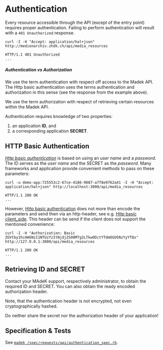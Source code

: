 Authentication
==============

Every resource accessible through the API (except of the entry point) requires
proper authentication. Failing to perform authentication will result with a
`401 Unauthorized` response.


~~~ 
curl -I -H "Accept: application/hal+json" http://medienarchiv.zhdk.ch/api/media_resources

HTTP/1.1 401 Unauthorized
...
~~~

<div class="alert alert-info">
<h5> Authentication vs Authorization </h5>
We use the term authentication with respect off access to the Madek API. The
Http basic authentication uses the terms authentication and authorization in
this sense (see the response from the example above).

We use the term authorization with respect of retrieving certain resources 
within the Madek API.
</div>



Authentication requires knowledge of two properties: 

  1. an application **ID**, and
  2. a corresponding application **SECRET**.  




HTTP Basic Authentication
-------------------------
*[Http basic authentication][]* is based on using an *user name* and a
*password*. The ID serves as the *user name* and the SECRET as the
*password*. Many frameworks and application provide convenient methods
to pass on these parameters:

    curl -u demo-app:725553c2-67ce-4186-9087-a7f8e9762a41 -I -H "Accept: application/hal+json" http://localhost:3000/api/media_resources 

    HTTP/1.1 200 OK
    ...

However, [Http basic authentication][] does not more than encode the
parameters and send then via an http-header, see e.g. [Http basic
client\_side][]. This header can be send if the client does not support
the mentioned convenience:

    curl -I -H "Authorization: Basic ZGVtby1hcHA6NzI1NTUzYzItNjdjZS00MTg2LTkwODctYTdmOGU5NzYyYTQx" http://127.0.0.1:3000/api/media_resources

    HTTP/1.1 200 OK
    ...


Retrieving ID and SECRET
------------------------

Contact your MAdeK support, respectively administrator, to obtain the
required ID and SECRET. You can also obtain the ready encoded authorization
header.

Note, that the authentication header is not encrypted, not even
cryptographically hashed.

<div class="alert alert-danger">
Do neither share the secret nor the authorization header of your application!
</div>

[Http basic client\_side]: http://en.wikipedia.org/wiki/Basic_access_authentication#Client_side
[Http basic authentication]: http://en.wikipedia.org/wiki/Basic_access_authentication


Specification & Tests
---------------------

See [`madek /spec/requests/api/authentication_spec.rb`][].

  [`madek /spec/requests/api/authentication_spec.rb`]: https://github.com/zhdk/madek/blob/next/spec/requests/api/authentication_spec.rb
